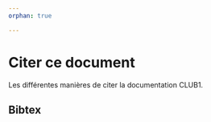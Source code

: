 ```yaml
---
orphan: true

---
```


Citer ce document
=================

Les différentes manières de citer la documentation CLUB1.

Bibtex
------

```{bibtex}
```
